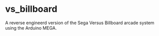 # vs_billboard
A reverse engineerd version of the Sega Versus Billboard arcade system using the Arduino MEGA.
